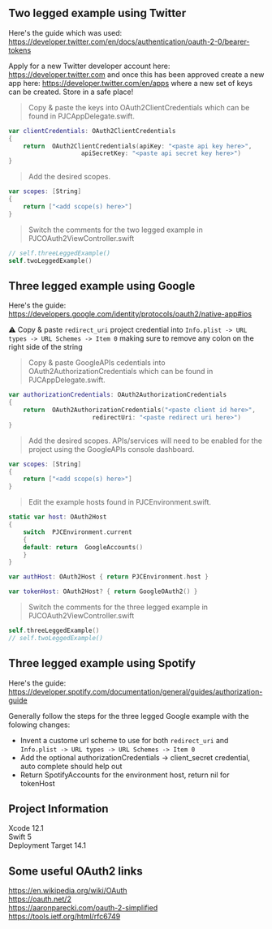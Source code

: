 ## Two legged example using Twitter
Here's the guide which was used: \
https://developer.twitter.com/en/docs/authentication/oauth-2-0/bearer-tokens

Apply for a new Twitter developer account here: https://developer.twitter.com and once this has been approved create a new app here: https://developer.twitter.com/en/apps where a new set of keys can be created. Store in a safe place!

> Copy & paste the keys into OAuth2ClientCredentials which can be found in PJCAppDelegate.swift.
```swift
var clientCredentials: OAuth2ClientCredentials
{
    return  OAuth2ClientCredentials(apiKey: "<paste api key here>",
				    apiSecretKey: "<paste api secret key here>")
}
```
> Add the desired scopes.
```swift
var scopes: [String]
{
    return ["<add scope(s) here>"]
}
```
> Switch the comments for the two legged example in PJCOAuth2ViewController.swift
```swift		   
// self.threeLeggedExample()
self.twoLeggedExample()
```
## Three legged example using Google 
Here's the guide: \
https://developers.google.com/identity/protocols/oauth2/native-app#ios

:warning: Copy & paste ``redirect_uri`` project credential into ``Info.plist -> URL types -> URL Schemes -> Item 0`` making sure to remove any colon on the right side of the string
> Copy & paste GoogleAPIs cedentials into OAuth2AuthorizationCredentials which can be found in PJCAppDelegate.swift.
```swift
var authorizationCredentials: OAuth2AuthorizationCredentials
{
    return  OAuth2AuthorizationCredentials("<paste client id here>",
					   redirectUri: "<paste redirect uri here>")
}
```
> Add the desired scopes. APIs/services will need to be enabled for the project using the GoogleAPIs console dashboard.
```swift
var scopes: [String]
{
    return ["<add scope(s) here>"]
}
```
> Edit the example hosts found in PJCEnvironment.swift.
```swift
static var host: OAuth2Host
{
    switch  PJCEnvironment.current
    {
    default: return  GoogleAccounts()
    }
}

var authHost: OAuth2Host { return PJCEnvironment.host }

var tokenHost: OAuth2Host? { return GoogleOAuth2() }
```
> Switch the comments for the three legged example in PJCOAuth2ViewController.swift
```swift		   
self.threeLeggedExample()
// self.twoLeggedExample()
```
## Three legged example using Spotify
Here's the guide: \
https://developer.spotify.com/documentation/general/guides/authorization-guide

Generally follow the steps for the three legged Google example with the folowing changes:
* Invent a custome url scheme to use for both ```redirect_uri``` and ``Info.plist -> URL types -> URL Schemes -> Item 0``
* Add the optional authorizationCredentials -> client_secret credential, auto complete should help out
* Return SpotifyAccounts for the environment host, return nil for tokenHost
## Project Information
Xcode 12.1 \
Swift 5 \
Deployment Target 14.1

## Some useful OAuth2 links
https://en.wikipedia.org/wiki/OAuth \
https://oauth.net/2 \
https://aaronparecki.com/oauth-2-simplified \
https://tools.ietf.org/html/rfc6749
